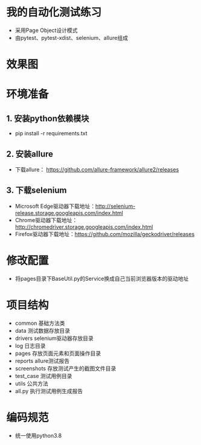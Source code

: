 # 我的自动化测试练习
- 采用Page Object设计模式
- 由pytest、pytest-xdist、selenium、allure组成

# 效果图

# 环境准备
## 1. 安装python依赖模块
   - pip install -r requirements.txt
## 2. 安装allure
   - 下载allure： https://github.com/allure-framework/allure2/releases
## 3. 下载selenium
   - Microsoft Edge驱动器下载地址：http://selenium-release.storage.googleapis.com/index.html
   - Chrome驱动器下载地址：http://chromedriver.storage.googleapis.com/index.html
   - Firefox驱动器下载地址：https://github.com/mozilla/geckodriver/releases

# 修改配置
   - 将pages目录下BaseUtil.py的Service换成自己当前浏览器版本的驱动地址

# 项目结构
- common 基础方法类
- data 测试数据存放目录
- drivers selenium驱动器存放目录
- log 日志目录
- pages 存放页面元素和页面操作目录
- reports allure测试报告
- screenshots 存放测试产生的截图文件目录
- test_case 测试用例目录
- utils 公共方法
- all.py 执行测试用例生成报告

# 编码规范
- 统一使用python3.8
